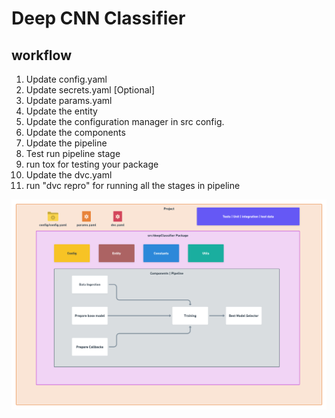 # Deep CNN Classifier

## workflow

1. Update config.yaml
2. Update secrets.yaml [Optional]
3. Update params.yaml
4. Update the entity
5. Update the configuration manager in src config.
6. Update the components
7. Update the pipeline
8. Test run pipeline stage
9. run tox for testing your package
10. Update the dvc.yaml
11. run "dvc repro" for running all the stages in pipeline

![img](Workflow.png)
